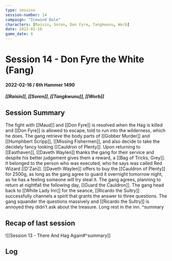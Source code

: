 ```yaml
---
type: session
session-number: 14
campaign: "Icewind Dale"
characters: [Raisin, Soren, Don Fyre, Tangkwunu, Worb]
date: 2022-02-16
game_date: 6
---
```


# Session 14 - Don Fyre the White (Fang)
#### 2022-02-16 / 6th Hammer 1490
##### [[Raisin]], [[Soren]], [[Tangkwunu]], [[Worb]]

## Session Summary
The fight with [[Maud]] and [[Don Fyre]] is resolved when the Hag is killed and [[Don Fyre]] is allowed to escape, told to run into the wilderness, which he does. The gang retrieve the body parts of [[Gobber Murder]] and [[Humphbert Scripp]], [[Missing Fishermen]], and also decide to take the decidely fancy looking [[Cauldron of Plenty]].
Upon returning to [[Easthaven]], [[Daveth Waylen]] thanks the gang for their service and despite his better judgement gives them a reward, a [[Bag of Tricks, Grey]]. It belonged to the person who was executed, who he says was called Red Wizard [[D'Zan]].
[[Daveth Waylen]] offers to buy the [[Cauldron of Plenty]] for 2500g, as long as the gang agree to guard it overnight tomorrow night, as he has a feeling someone will try steal it. The gang agrees, planning to return at nightfall the following day, [[Guard the Cauldron]].
The gang head back to [[White Lady Inn]] for the seance, [[Ricardo the Sultry]] successfully channels a spirit that grants the answer to three questions. The gang squander the questions massively and [[Ricardo the Sultry]] is annoyed they didn't ask about the treasure.
Long rest in the inn.
^summary

## Recap of last session
![[Session 13 - There And Hag Again#^summary]]

## Log

